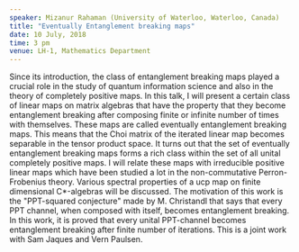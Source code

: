 ```yaml
---
speaker: Mizanur Rahaman (University of Waterloo, Waterloo, Canada)
title: "Eventually Entanglement breaking maps"
date: 10 July, 2018
time: 3 pm
venue: LH-1, Mathematics Department
---
```


Since its introduction, the class of entanglement breaking maps
played a crucial role in the study of quantum information science and
also in the theory of completely positive maps. In this talk, I will
present a certain class of linear maps on matrix algebras that have
the property that they become entanglement breaking after composing
finite or infinite number of times with themselves. These maps are
called eventually entanglement breaking maps. This means that the
Choi matrix of the iterated linear map becomes separable in the tensor
product space. It turns out that the set of eventually entanglement
breaking maps forms a rich class within the set of all unital completely
positive maps. I will relate these maps with irreducible positive linear
maps which have been studied a lot in the non-commutative Perron-Frobenius theory.
Various spectral properties of a ucp map on finite dimensional C*-algebras will be discussed.
The motivation of this work is the "PPT-squared conjecture"
made by M. Christandl that says that every PPT channel, when
composed with itself, becomes entanglement breaking. In this work, it
is proved that every unital PPT-channel becomes entanglement breaking
after finite number of iterations.
This is a joint work with Sam
Jaques and Vern Paulsen.
